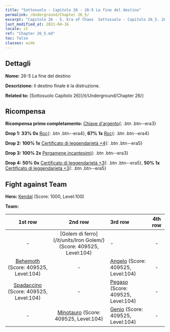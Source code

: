 ```yaml
---
title: "Sottosuolo - Capitolo 26 - 26-5 La fine del destino"
permalink: /Underground/Chapter 26_5/
excerpt: "Capitolo 26 - 5. Era of Chaos  Sottosuolo - Capitolo 26_5. 26-5 La fine del destino"
last_modified_at: 2021-04-16
locale: it
ref: "Chapter 26_5.md"
toc: false
classes: wide
---
```


## Dettagli

 **Nome:** 26-5 La fine del destino

 **Descrizione:** Il destino finale è la distruzione.

 **Related to:** [Sottosuolo Capitolo 26](/it/Underground/Chapter 26/)

## Ricompensa

 **Ricompensa primo completamento:** [Chiave d'argento](/it/Items/con_693/){: .btn .btn--era3}

 **Drop 1:** **33% 0x** [Roc](/it/Items/unt_221/){: .btn .btn--era4}, **67% 1x** [Roc](/it/Items/unt_221/){: .btn .btn--era4}

 **Drop 2:** **100% 1x** [Certificato di leggendarietà +4](/it/Items/mat_95/){: .btn .btn--era5}

 **Drop 3:** **100% 2x** [Pergamene incantesimi](/it/Items/con_694/){: .btn .btn--era3}

 **Drop 4:** **50% 0x** [Certificato di leggendarietà +3](/it/Items/mat_88/){: .btn .btn--era5}, **50% 1x** [Certificato di leggendarietà +3](/it/Items/mat_88/){: .btn .btn--era5}


## Fight against Team
 **Hero:** [Kendal](/it/heroes/Kendal/) (Score: 1000, Level:100)

 **Team:**


  | 1st row | 2nd row | 3rd row | 4th row |
  |:----:|:----:|:----|:----:|
  | - | [Golem di ferro](/it/units/Iron Golem/) (Score: 409525, Level:104)  | - | - |
  | [Behemoth](/it/units/Behemoth/) (Score: 409525, Level:104)  | - | [Angelo](/it/units/Angel/) (Score: 409525, Level:104)  | - |
  | [Spadaccino](/it/units/Swordsman/) (Score: 409525, Level:104)  | - | [Pegaso](/it/units/Pegasus/) (Score: 409525, Level:104)  | - |
  | - | [Minotauro](/it/units/Minotaur/) (Score: 409525, Level:104)  | [Genio](/it/units/Genie/) (Score: 409525, Level:104)  | - |


